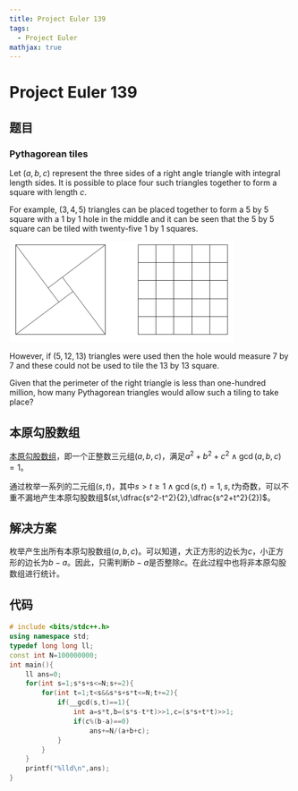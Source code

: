 ```yaml
---
title: Project Euler 139
tags:
  - Project Euler
mathjax: true
---
```

<escape><!-- more --></escape>
    

# Project Euler 139
## 题目
### Pythagorean tiles
Let $(a, b, c)$ represent the three sides of a right angle triangle with integral length sides. It is possible to place four such triangles together to form a square with length $c$.

For example, $(3, 4, 5)$ triangles can be placed together to form a $5$ by $5$ square with a $1$ by $1$ hole in the middle and it can be seen that the $5$ by $5$ square can be tiled with twenty-five $1$ by $1$ squares.

![](../images/p139.png)

However, if $(5, 12, 13)$ triangles were used then the hole would measure $7$ by $7$ and these could not be used to tile the $13$ by $13$ square.

Given that the perimeter of the right triangle is less than one-hundred million, how many Pythagorean triangles would allow such a tiling to take place?

## 本原勾股数组

[本原](https://mathworld.wolfram.com/PrimitivePythagoreanTriple.html)[勾股数组](https://mathworld.wolfram.com/PythagoreanTriple.html)，即一个正整数三元组$(a,b,c)$，满足$a^2+b^2+c^2\wedge\gcd(a,b,c)=1$。

通过枚举一系列的二元组$(s,t)$，其中$s>t\geq 1\wedge\gcd(s,t)=1,s,t$为奇数，可以不重不漏地产生本原勾股数组$(st,\dfrac{s^2-t^2}{2},\dfrac{s^2+t^2}{2})$。

## 解决方案

枚举产生出所有本原勾股数组$(a,b,c)$。可以知道，大正方形的边长为$c$，小正方形的边长为$b-a$。因此，只需判断$b-a$是否整除$c$。在此过程中也将非本原勾股数组进行统计。

## 代码

```C++
# include <bits/stdc++.h>
using namespace std;
typedef long long ll;
const int N=100000000;
int main(){
    ll ans=0;
    for(int s=1;s*s+s<=N;s+=2){
        for(int t=1;t<s&&s*s+s*t<=N;t+=2){
            if(__gcd(s,t)==1){
                int a=s*t,b=(s*s-t*t)>>1,c=(s*s+t*t)>>1;
                if(c%(b-a)==0)
                    ans+=N/(a+b+c);
            }
        }
    }
    printf("%lld\n",ans);
}

```
